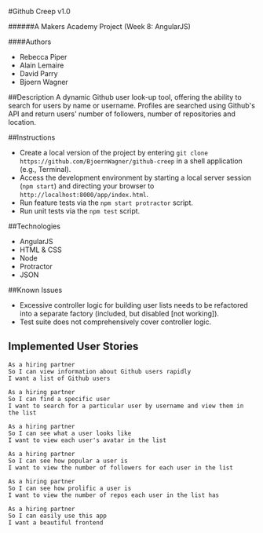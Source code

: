 #Github Creep v1.0

######A Makers Academy Project (Week 8: AngularJS)

####Authors
* Rebecca Piper
* Alain Lemaire
* David Parry
* Bjoern Wagner

##Description
A dynamic Github user look-up tool, offering the ability to search for users by name or username. Profiles are searched using Github's API and return users' number of followers, number of repositories and location.

##Instructions
* Create a local version of the project by entering `git clone https://github.com/BjoernWagner/github-creep` in a shell application (e.g., Terminal).
* Access the development environment by starting a local server session (`npm start`) and directing your browser to `http://localhost:8000/app/index.html`.
* Run feature tests via the `npm start protractor` script.
* Run unit tests via the `npm test` script.

##Technologies
* AngularJS
* HTML & CSS
* Node
* Protractor
* JSON

##Known Issues
* Excessive controller logic for building user lists needs to be refactored into a separate factory (included, but disabled [not working]).
* Test suite does not comprehensively cover controller logic.

## Implemented User Stories
```
As a hiring partner
So I can view information about Github users rapidly
I want a list of Github users
```
```
As a hiring partner
So I can find a specific user
I want to search for a particular user by username and view them in the list
```
```
As a hiring partner
So I can see what a user looks like
I want to view each user's avatar in the list

```
```
As a hiring partner
So I can see how popular a user is
I want to view the number of followers for each user in the list
```
```
As a hiring partner
So I can see how prolific a user is
I want to view the number of repos each user in the list has
```
```
As a hiring partner
So I can easily use this app
I want a beautiful frontend
```

